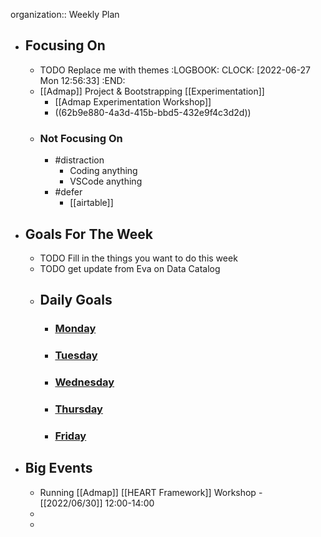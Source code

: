 organization:: Weekly Plan

- ## Focusing On
	- TODO Replace me with themes
	  :LOGBOOK:
	  CLOCK: [2022-06-27 Mon 12:56:33]
	  :END:
	- [[Admap]] Project & Bootstrapping [[Experimentation]]
		- [[Admap Experimentation Workshop]]
		- ((62b9e880-4a3d-415b-bbd5-432e9f4c3d2d))
	- ### Not Focusing On
		- #distraction
			- Coding anything
			- VSCode anything
		- #defer
			- [[airtable]]
- ## Goals For The Week
	- TODO Fill in the things you want to do this week
	- TODO get update from Eva on Data Catalog
	- ## Daily Goals
		- ### [Monday]([[2022/07/04]])
		- ### [Tuesday]([[2022/06/28]])
		- ### [Wednesday]([[2022/06/29]])
		- ### [Thursday]([[2022/06/30]])
		- ### [Friday]([[2022/07/01]])
- ## Big Events
	- Running [[Admap]] [[HEART Framework]] Workshop - [[2022/06/30]] 12:00-14:00
	-
	-